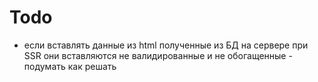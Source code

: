 # Todo

-   если вставлять данные из html полученные из БД на сервере при SSR они вставляются не валидированные и не обогащенные - подумать как решать
